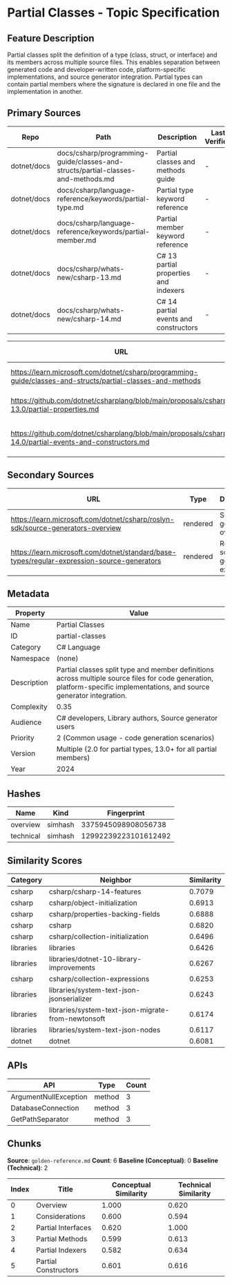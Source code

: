 # Partial Classes - Topic Specification

## Feature Description

Partial classes split the definition of a type (class, struct, or interface) and its members across multiple source files. This enables separation between generated code and developer-written code, platform-specific implementations, and source generator integration. Partial types can contain partial members where the signature is declared in one file and the implementation in another.

## Primary Sources

| Repo | Path | Description | Last Verified |
| --- | --- | --- | --- |
| dotnet/docs | docs/csharp/programming-guide/classes-and-structs/partial-classes-and-methods.md | Partial classes and methods guide | - |
| dotnet/docs | docs/csharp/language-reference/keywords/partial-type.md | Partial type keyword reference | - |
| dotnet/docs | docs/csharp/language-reference/keywords/partial-member.md | Partial member keyword reference | - |
| dotnet/docs | docs/csharp/whats-new/csharp-13.md | C# 13 partial properties and indexers | - |
| dotnet/docs | docs/csharp/whats-new/csharp-14.md | C# 14 partial events and constructors | - |

| URL | Type | Description | Last Verified |
| --- | --- | --- | --- |
| https://learn.microsoft.com/dotnet/csharp/programming-guide/classes-and-structs/partial-classes-and-methods | rendered | Official partial classes documentation | - |
| https://github.com/dotnet/csharplang/blob/main/proposals/csharp-13.0/partial-properties.md | rendered | Partial properties proposal | - |
| https://github.com/dotnet/csharplang/blob/main/proposals/csharp-14.0/partial-events-and-constructors.md | rendered | Partial events and constructors proposal | - |

## Secondary Sources

| URL | Type | Description | Last Verified |
| --- | --- | --- | --- |
| https://learn.microsoft.com/dotnet/csharp/roslyn-sdk/source-generators-overview | rendered | Source generators overview | - |
| https://learn.microsoft.com/dotnet/standard/base-types/regular-expression-source-generators | rendered | Regex source generator example | - |

## Metadata

| Property | Value |
| --- | --- |
| Name | Partial Classes |
| ID | partial-classes |
| Category | C# Language |
| Namespace | (none) |
| Description | Partial classes split type and member definitions across multiple source files for code generation, platform-specific implementations, and source generator integration. |
| Complexity | 0.35 |
| Audience | C# developers, Library authors, Source generator users |
| Priority | 2 (Common usage - code generation scenarios) |
| Version | Multiple (2.0 for partial types, 13.0+ for all partial members) |
| Year | 2024 |

## Hashes

| Name | Kind | Fingerprint |
|------|------|-------------|
| overview | simhash | 3375945098908056738 |
| technical | simhash | 12992239223101612492 |

## Similarity Scores

| Category | Neighbor | Similarity |
|----------|----------|------------|
| csharp | csharp/csharp-14-features | 0.7079 |
| csharp | csharp/object-initialization | 0.6913 |
| csharp | csharp/properties-backing-fields | 0.6888 |
| csharp | csharp | 0.6820 |
| csharp | csharp/collection-initialization | 0.6496 |
| libraries | libraries | 0.6426 |
| libraries | libraries/dotnet-10-library-improvements | 0.6267 |
| csharp | csharp/collection-expressions | 0.6253 |
| libraries | libraries/system-text-json-jsonserializer | 0.6243 |
| libraries | libraries/system-text-json-migrate-from-newtonsoft | 0.6174 |
| libraries | libraries/system-text-json-nodes | 0.6117 |
| dotnet | dotnet | 0.6081 |

## APIs

| API | Type | Count |
|-----|------|-------|
| ArgumentNullException | method | 3 |
| DatabaseConnection | method | 3 |
| GetPathSeparator | method | 3 |

## Chunks

**Source**: `golden-reference.md`
**Count**: 6
**Baseline (Conceptual)**: 0
**Baseline (Technical)**: 2

| Index | Title | Conceptual Similarity | Technical Similarity |
|-------|-------|----------------------|---------------------|
| 0 | Overview | 1.000 | 0.620 |
| 1 | Considerations | 0.600 | 0.594 |
| 2 | Partial Interfaces | 0.620 | 1.000 |
| 3 | Partial Methods | 0.599 | 0.613 |
| 4 | Partial Indexers | 0.582 | 0.634 |
| 5 | Partial Constructors | 0.601 | 0.616 |
